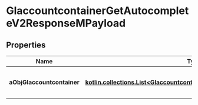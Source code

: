 
# GlaccountcontainerGetAutocompleteV2ResponseMPayload

## Properties
| Name | Type | Description | Notes |
| ------------ | ------------- | ------------- | ------------- |
| **aObjGlaccountcontainer** | [**kotlin.collections.List&lt;GlaccountcontainerAutocompleteElementResponse&gt;**](GlaccountcontainerAutocompleteElementResponse.md) | An array of Glaccountcontainer autocomplete element response. |  |



